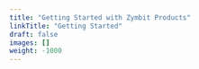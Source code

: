 ```yaml
---
title: "Getting Started with Zymbit Products"
linkTitle: "Getting Started"
draft: false
images: []
weight: -1000
---
```

